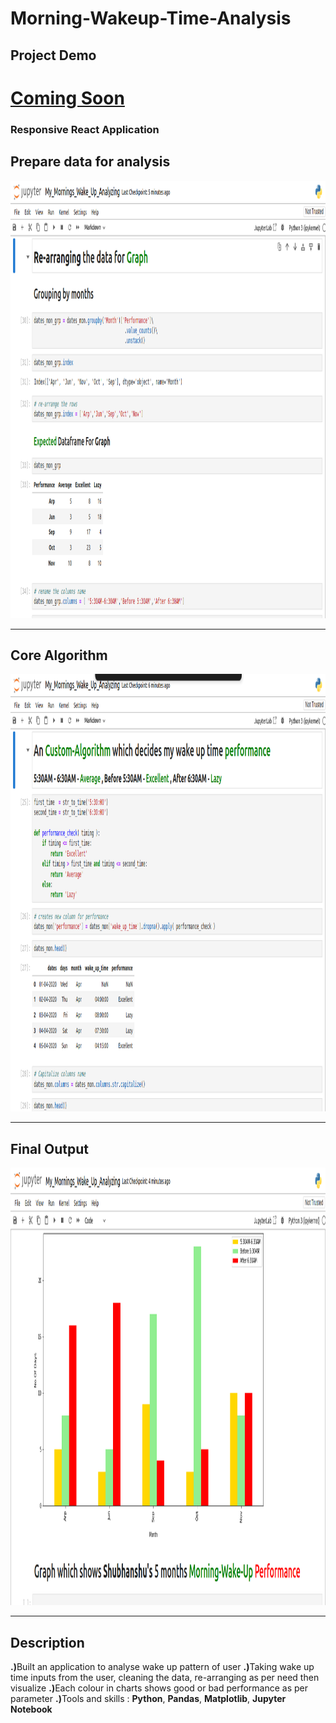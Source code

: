 # Morning-Wakeup-Time-Analysis

## Project Demo
<a alt="Shop Inventory Website" href="#">
  <h1>Coming Soon</h1>
</a>

### Responsive React Application

## Prepare data for analysis
<p align="center">
  <a alt="Valid Form" href="https://github.com/Shubhansh-Simple/Accredian-frontend-task/tree/main">
    <img alt="Logo" src="https://raw.githubusercontent.com/Shubhansh-Simple/Morning-Wakeup-Time-Analysis/main/Screenshots/Grouping.png" height="700" /> 
  </a>
</p>

---
## Core Algorithm
<p align="center">
  <a alt="Valid Form" href="https://github.com/Shubhansh-Simple/Accredian-frontend-task/tree/main">
    <img alt="Logo" src="https://raw.githubusercontent.com/Shubhansh-Simple/Morning-Wakeup-Time-Analysis/main/Screenshots/Algorithm.png" height="700" /> 
  </a>
</p>

---
## Final Output
<p align="center">
  <a alt="Valid Form" href="https://github.com/Shubhansh-Simple/Accredian-frontend-task/tree/main">
    <img alt="Logo" src="https://raw.githubusercontent.com/Shubhansh-Simple/Morning-Wakeup-Time-Analysis/main/Screenshots/Final-Output.png" height="700" /> 
  </a>
</p>

---

## Description
<b>.)</b>Built an application to analyse wake up pattern of user
<b>.)</b>Taking wake up time inputs from the user, cleaning the data,
re-arranging as per need then visualize
<b>.)</b>Each colour in charts shows good or bad performance as
per parameter
<b>.)</b>Tools and skills : <b>Python</b>, <b>Pandas</b>, <b>Matplotlib</b>, <b>Jupyter Notebook</b>
<br>
<br>



